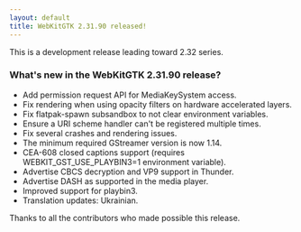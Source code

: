 ```yaml
---
layout: default
title: WebKitGTK 2.31.90 released!
---
```


This is a development release leading toward 2.32 series.

### What's new in the WebKitGTK 2.31.90 release?

 - Add permission request API for MediaKeySystem access.
 - Fix rendering when using opacity filters on hardware accelerated layers.
 - Fix flatpak-spawn subsandbox to not clear environment variables.
 - Ensure a URI scheme handler can't be registered multiple times.
 - Fix several crashes and rendering issues.
 - The minimum required GStreamer version is now 1.14.
 - CEA-608 closed captions support (requires WEBKIT_GST_USE_PLAYBIN3=1 environment variable).
 - Advertise CBCS decryption and VP9 support in Thunder.
 - Advertise DASH as supported in the media player.
 - Improved support for playbin3.
 - Translation updates: Ukrainian.

Thanks to all the contributors who made possible this release.
